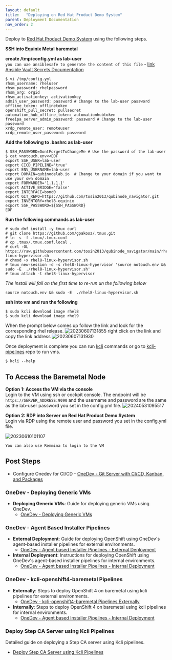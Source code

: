 ```yaml
---
layout: default
title:   "Deploying on Red Hat Product Demo System"
parent: Deployment Documentation
nav_order: 2
---
```


Deploy to [Red Hat Product Demo System](https://connect.redhat.com/en/training/product-demo-system) using the following steps.

**SSH into Equinix Metal baremetal**

**create /tmp/config.yml as lab-user**   
`you can uae ansiblesafe to generate the content of this file` - [link](https://github.com/tosin2013/ansiblesafe)   
[Ansible Vault Secrets Documentation](https://dev.to/tosin2013/ansible-vault-secrets-documentation-3g1a)

```
$ vi /tmp/config.yml
rhsm_username: rheluser
rhsm_password: rhelpassword
rhsm_org: orgid
rhsm_activationkey: activationkey
admin_user_password: password # Change to the lab-user password
offline_token: offlinetoken
openshift_pull_secret: pullsecret
automation_hub_offline_token: automationhubtoken
freeipa_server_admin_password: password # Change to the lab-user password
xrdp_remote_user: remoteuser
xrdp_remote_user_password: password
```
**Add the following to .bashrc as lab-user**
```
$ SSH_PASSWORD=DontForgetToChangeMe # Use the password of the lab-user
$ cat >notouch.env<<EOF
export SSH_USER=lab-user
export CICD_PIPELINE='true'
export ENV_USERNAME=lab-user
export DOMAIN=qubinodelab.io  # Change to your domain if you want to use your own domain
export FORWARDER='1.1.1.1'
export ACTIVE_BRIDGE='false'
export INTERFACE=bond0
export GIT_REPO=https://github.com/tosin2013/qubinode_navigator.git
export INVENTORY=rhel8-equinix
export SSH_PASSWORD=${SSH_PASSWORD}
EOF
```

**Run the following commands as lab-user**  
```
# sudo dnf install -y tmux curl
# git clone https://github.com/gpakosz/.tmux.git
# ln -s -f .tmux/.tmux.conf
# cp .tmux/.tmux.conf.local .
# curl -OL https://raw.githubusercontent.com/tosin2013/qubinode_navigator/main/rhel8-linux-hypervisor.sh 
# chmod +x rhel8-linux-hypervisor.sh
# tmux new-session -d -s rhel8-linux-hypervisor 'source notouch.env && sudo -E  ./rhel8-linux-hypervisor.sh'
# tmux attach -t rhel8-linux-hypervisor
```

*The install will fail on the first time to re-run un the following below*
```
source notouch.env && sudo -E  ./rhel8-linux-hypervisor.sh
```

**ssh into vm and run the following**
```
$ sudo kcli download image rhel8
$ sudo kcli download image rhel9
```

When the prompt below comes up follow the link and look for the corresponding rhel release.
![20230607131855](https://i.imgur.com/MaFsUau.png)
right click on the link and copy the link address
![20230607131930](https://i.imgur.com/83Gar1k.png)

Once deployment is complete you can run [kcli](https://kcli.readthedocs.io/en/latest/) commands or go to [kcli-pipelines](https://github.com/tosin2013/kcli-pipelines) repo to run vms. 
```
$ kcli --help
```

## To Access the Baremetal Node 
**Option 1: Access the VM via the console**  
Login to the VM using ssh or cockpit console. The endpoint will be `https://SERVER_ADDRESS:9090` and the username and password are the same as the lab-user password you set in the config.yml file.
![20240531095517](https://i.imgur.com/Z9WimBp.png)

**Option 2: RDP into Server on  Red Hat Product Demo System**  
Login via RDP using the remote user and password you set in the config.yml file.  

![20230610101107](https://i.imgur.com/DjPE6NR.png)

`You can also use Remmina to login to the VM`

## Post Steps 
* Configure Onedev for CI/CD - [OneDev - Git Server with CI/CD, Kanban, and Packages](../plugins/onedev-kcli-pipelines.html)

### OneDev - Deploying Generic VMs
- **Deploying Generic VMs**: Guide for deploying generic VMs using OneDev.
  - [OneDev - Deploying Generic VMs](../plugins/onedev-generic-vm.html)

### OneDev - Agent Based Installer Pipelines
- **External Deployment**: Guide for deploying OpenShift using OneDev's agent-based installer pipelines for external environments.
  - [OneDev - Agent based Installer Pipelines - External Deployment](../plugins/onedev-agent-based-external-deployment.html)
- **Internal Deployment**: Instructions for deploying OpenShift using OneDev's agent-based installer pipelines for internal environments.
  - [OneDev - Agent based Installer Pipelines - Internal Deployment](../plugins/onedev-agent-based-internal-deployment.html)

### OneDev - kcli-openshift4-baremetal Pipelines
- **Externally**: Steps to deploy OpenShift 4 on baremetal using kcli pipelines for external environments.
  - [OneDev - kcli-openshift4-baremetal Pipelines Externally](../plugins/onedev-kcli-openshift4-baremetal-external.html)
- **Internally**: Steps to deploy OpenShift 4 on baremetal using kcli pipelines for internal environments.
  - [OneDev - Agent based Installer Pipelines - Internal Deployment](../plugins/onedev-kcli-openshift4-baremetal-internal.html)

### Deploy Step CA Server using Kcli Pipelines
Detailed guide on deploying a Step CA server using Kcli pipelines.
  - [Deploy Step CA Server using Kcli Pipelines](../plugins/onedev-kcli-pipelines-step-ca-server.html)